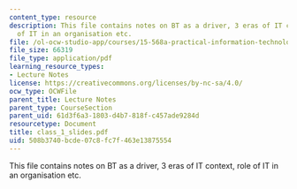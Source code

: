 ```yaml
---
content_type: resource
description: This file contains notes on BT as a driver, 3 eras of IT context, role
  of IT in an organisation etc.
file: /ol-ocw-studio-app/courses/15-568a-practical-information-technology-management-spring-2005/508b3740bcde07c8fc7f463e13875554_class_1_slides.pdf
file_size: 66319
file_type: application/pdf
learning_resource_types:
- Lecture Notes
license: https://creativecommons.org/licenses/by-nc-sa/4.0/
ocw_type: OCWFile
parent_title: Lecture Notes
parent_type: CourseSection
parent_uid: 61d3f6a3-1803-d4b7-818f-c457ade9284d
resourcetype: Document
title: class_1_slides.pdf
uid: 508b3740-bcde-07c8-fc7f-463e13875554
---
```

This file contains notes on BT as a driver, 3 eras of IT context, role of IT in an organisation etc.